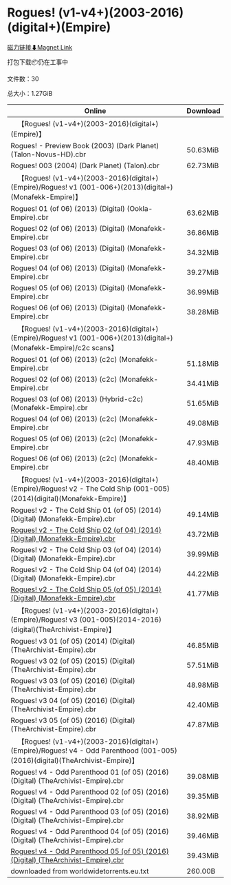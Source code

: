 # Rogues! (v1-v4+)(2003-2016)(digital+)(Empire)

[磁力链接⬇Magnet Link](magnet:?xt=urn:btih:d6af3511300e4b1e3b12ff3befdd3917147f844a&dn=Rogues%21%20%28v1-v4%2B%29%282003-2016%29%28digital%2B%29%28Empire%29)

打包下载📦仍在工事中

文件数：30

总大小：1.27GiB

Online | Download
--- | ---
&emsp;【Rogues! (v1-v4+)(2003-2016)(digital+)(Empire)】 | 
Rogues! - Preview Book (2003) (Dark Planet) (Talon-Novus-HD).cbr | 50.63MiB
Rogues! 003 (2004) (Dark Planet) (Talon).cbr | 62.73MiB
&emsp;【Rogues! (v1-v4+)(2003-2016)(digital+)(Empire)/Rogues! v1 (001-006+)(2013)(digital+)(Monafekk-Empire)】 | 
Rogues! 01 (of 06) (2013) (Digital) (Ookla-Empire).cbr | 63.62MiB
Rogues! 02 (of 06) (2013) (Digital) (Monafekk-Empire).cbr | 36.86MiB
Rogues! 03 (of 06) (2013) (Digital) (Monafekk-Empire).cbr | 34.32MiB
Rogues! 04 (of 06) (2013) (Digital) (Monafekk-Empire).cbr | 39.27MiB
Rogues! 05 (of 06) (2013) (Digital) (Monafekk-Empire).cbr | 36.99MiB
Rogues! 06 (of 06) (2013) (Digital) (Monafekk-Empire).cbr | 38.28MiB
&emsp;【Rogues! (v1-v4+)(2003-2016)(digital+)(Empire)/Rogues! v1 (001-006+)(2013)(digital+)(Monafekk-Empire)/c2c scans】 | 
Rogues! 01 (of 06) (2013) (c2c) (Monafekk-Empire).cbr | 51.18MiB
Rogues! 02 (of 06) (2013) (c2c) (Monafekk-Empire).cbr | 34.41MiB
Rogues! 03 (of 06) (2013) (Hybrid-c2c) (Monafekk-Empire).cbr | 51.65MiB
Rogues! 04 (of 06) (2013) (c2c) (Monafekk-Empire).cbr | 49.08MiB
Rogues! 05 (of 06) (2013) (c2c) (Monafekk-Empire).cbr | 47.93MiB
Rogues! 06 (of 06) (2013) (c2c) (Monafekk-Empire).cbr | 48.40MiB
&emsp;【Rogues! (v1-v4+)(2003-2016)(digital+)(Empire)/Rogues! v2 - The Cold Ship (001-005)(2014)(digital)(Monafekk-Empire)】 | 
Rogues! v2 - The Cold Ship 01 (of 05) (2014) (Digital) (Monafekk-Empire).cbr | 49.14MiB
[Rogues! v2 - The Cold Ship 02 (of 04) (2014) (Digital) (Monafekk-Empire).cbr](https://github.com/alicewish/markdown/blob/master/comic/Rogues-v2-Cold-Ship-02-of-04-2014-Digital-Monafekk-Empire-cbr.md) | 43.72MiB
Rogues! v2 - The Cold Ship 03 (of 04) (2014) (Digital) (Monafekk-Empire).cbr | 39.99MiB
Rogues! v2 - The Cold Ship 04 (of 04) (2014) (Digital) (Monafekk-Empire).cbr | 44.22MiB
[Rogues! v2 - The Cold Ship 05 (of 05) (2014) (Digital) (Monafekk-Empire).cbr](https://github.com/alicewish/markdown/blob/master/comic/Rogues-v2-Cold-Ship-05-of-05-2014-Digital-Monafekk-Empire-cbr.md) | 41.77MiB
&emsp;【Rogues! (v1-v4+)(2003-2016)(digital+)(Empire)/Rogues! v3 (001-005)(2014-2016)(digital)(TheArchivist-Empire)】 | 
Rogues! v3 01 (of 05) (2014) (Digital) (TheArchivist-Empire).cbr | 46.85MiB
Rogues! v3 02 (of 05) (2015) (Digital) (TheArchivist-Empire).cbr | 57.51MiB
Rogues! v3 03 (of 05) (2016) (Digital) (TheArchivist-Empire).cbr | 48.98MiB
Rogues! v3 04 (of 05) (2016) (Digital) (TheArchivist-Empire).cbr | 42.40MiB
Rogues! v3 05 (of 05) (2016) (Digital) (TheArchivist-Empire).cbr | 47.87MiB
&emsp;【Rogues! (v1-v4+)(2003-2016)(digital+)(Empire)/Rogues! v4 - Odd Parenthood (001-005)(2016)(digital)(TheArchivist-Empire)】 | 
Rogues! v4 - Odd Parenthood 01 (of 05) (2016) (Digital) (TheArchivist-Empire).cbr | 39.08MiB
Rogues! v4 - Odd Parenthood 02 (of 05) (2016) (Digital) (TheArchivist-Empire).cbr | 39.35MiB
Rogues! v4 - Odd Parenthood 03 (of 05) (2016) (Digital) (TheArchivist-Empire).cbr | 38.92MiB
Rogues! v4 - Odd Parenthood 04 (of 05) (2016) (Digital) (TheArchivist-Empire).cbr | 39.46MiB
[Rogues! v4 - Odd Parenthood 05 (of 05) (2016) (Digital) (TheArchivist-Empire).cbr](https://github.com/alicewish/markdown/blob/master/comic/Rogues-v4-Odd-Parenthood-05-of-05-2016-Digital-TheArchivist-Empire-cbr.md) | 39.43MiB
downloaded from worldwidetorrents.eu.txt | 260.00B